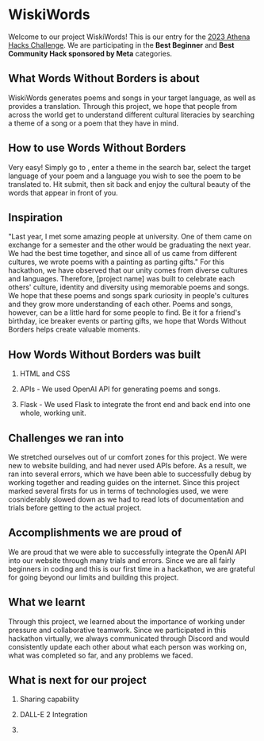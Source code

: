 # WiskiWords

Welcome to our project WiskiWords! This is our entry for the [2023 Athena Hacks Challenge](https://athenahacks2023.devpost.com/). We are participating in the **Best Beginner** and **Best Community Hack sponsored by Meta** categories.

## What Words Without Borders is about
WiskiWords generates poems and songs in your target language, as well as provides a translation. Through this project, we hope that people from across the world get to understand different cultural literacies by searching a theme of a song or a poem that they have in mind.
  
## How to use Words Without Borders
Very easy! Simply go to <link>, enter a theme in the search bar, select the target language of your poem and a language you wish to see the poem to be translated to. Hit submit, then sit back and enjoy the cultural beauty of the words that appear in front of you.
  
## Inspiration
"Last year, I met some amazing people at university. One of them came on exchange for a semester and the other would be graduating the next year. We had the best time together, and since all of us came from different cultures, we wrote poems with a painting as parting gifts." For this hackathon, we have observed that our unity comes from diverse cultures and languages. Therefore, [project name] was built to celebrate each others' culture, identity and diversity using memorable poems and songs. We hope that these poems and songs spark curiosity in people's cultures and they grow more understanding of each other. 
Poems and songs, however, can be a little hard for some people to find. Be it for a friend's birthday, ice breaker events or parting gifts, we hope that Words Without Borders helps create valuable moments.
  
## How Words Without Borders was built

1. HTML and CSS
  
2. APIs - We used OpenAI API for generating poems and songs.
  
3. Flask - We used Flask to integrate the front end and back end into one whole, working unit.
  
## Challenges we ran into
We stretched ourselves out of ur comfort zones for this project. We were new to website building, and had never used APIs before. As a result, we ran into several errors, which we have been able to successfully debug by working together and reading guides on the internet. Since this project marked several firsts for us in terms of technologies used, we were cosniderably slowed down as we had to read lots of documentation and trials before getting to the actual project.
  
## Accomplishments we are proud of

We are proud that we were able to successfully integrate the OpenAI API into our website through many trials and errors. Since we are all fairly beginners in coding and this is our first time in a hackathon, we are grateful for going beyond our limits and building this project.
  
## What we learnt

Through this project, we learned about the importance of working under pressure and collaborative teamwork. Since we participated in this hackathon virtually, we always communicated through Discord and would consistently update each other about what each person was working on, what was completed so far, and any problems we faced. 
  
## What is next for our project
  
1. Sharing capability
  
2. DALL-E 2 Integration
  
3. 
  
  
